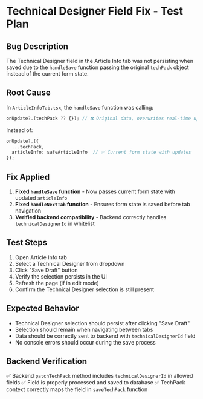 # Technical Designer Field Fix - Test Plan

## Bug Description
The Technical Designer field in the Article Info tab was not persisting when saved due to the `handleSave` function passing the original `techPack` object instead of the current form state.

## Root Cause
In `ArticleInfoTab.tsx`, the `handleSave` function was calling:
```typescript
onUpdate?.(techPack ?? {}); // ❌ Original data, overwrites real-time updates
```

Instead of:
```typescript
onUpdate?.({ 
  ...techPack, 
  articleInfo: safeArticleInfo  // ✅ Current form state with updates
});
```

## Fix Applied
1. **Fixed `handleSave` function** - Now passes current form state with updated `articleInfo`
2. **Fixed `handleNextTab` function** - Ensures form state is saved before tab navigation
3. **Verified backend compatibility** - Backend correctly handles `technicalDesignerId` in whitelist

## Test Steps
1. Open Article Info tab
2. Select a Technical Designer from dropdown
3. Click "Save Draft" button
4. Verify the selection persists in the UI
5. Refresh the page (if in edit mode)
6. Confirm the Technical Designer selection is still present

## Expected Behavior
- Technical Designer selection should persist after clicking "Save Draft"
- Selection should remain when navigating between tabs
- Data should be correctly sent to backend with `technicalDesignerId` field
- No console errors should occur during the save process

## Backend Verification
✅ Backend `patchTechPack` method includes `technicalDesignerId` in allowed fields
✅ Field is properly processed and saved to database
✅ TechPack context correctly maps the field in `saveTechPack` function
